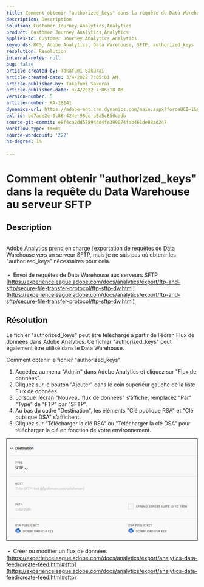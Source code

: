 ```yaml
---
title: Comment obtenir "authorized_keys" dans la requête du Data Warehouse au serveur SFTP
description: Description
solution: Customer Journey Analytics,Analytics
product: Customer Journey Analytics,Analytics
applies-to: Customer Journey Analytics,Analytics
keywords: KCS, Adobe Analytics, Data Warehouse, SFTP, authorized_keys
resolution: Resolution
internal-notes: null
bug: false
article-created-by: Takafumi Sakurai
article-created-date: 3/4/2022 7:05:01 AM
article-published-by: Takafumi Sakurai
article-published-date: 3/4/2022 7:06:18 AM
version-number: 5
article-number: KA-18141
dynamics-url: https://adobe-ent.crm.dynamics.com/main.aspx?forceUCI=1&pagetype=entityrecord&etn=knowledgearticle&id=ba13bc65-899b-ec11-b400-00224805a4ef
exl-id: bd7ade2e-0c86-424e-98dc-a6a5c850cadb
source-git-commit: e8f4ca2dd578944d4fe399074fab461de88ad247
workflow-type: tm+mt
source-wordcount: '222'
ht-degree: 1%

---
```


# Comment obtenir &quot;authorized_keys&quot; dans la requête du Data Warehouse au serveur SFTP

## Description

<br>Adobe Analytics prend en charge l’exportation de requêtes de Data Warehouse vers un serveur SFTP, mais je ne sais pas où obtenir les &quot;authorized_keys&quot; nécessaires pour cela.<br><br>
・ Envoi de requêtes de Data Warehouse aux serveurs SFTP
[https://experienceleague.adobe.com/docs/analytics/export/ftp-and-sftp/secure-file-transfer-protocol/ftp-sftp-dw.html](https://experienceleague.adobe.com/docs/analytics/export/ftp-and-sftp/secure-file-transfer-protocol/ftp-sftp-dw.html)

## Résolution


Le fichier &quot;authorized_keys&quot; peut être téléchargé à partir de l’écran Flux de données dans Adobe Analytics. Ce fichier &quot;authorized_keys&quot; peut également être utilisé dans le Data Warehouse.

Comment obtenir le fichier &quot;authorized_keys&quot;

1. Accédez au menu &quot;Admin&quot; dans Adobe Analytics et cliquez sur &quot;Flux de données&quot;.
2. Cliquez sur le bouton &quot;Ajouter&quot; dans le coin supérieur gauche de la liste Flux de données.
3. Lorsque l’écran &quot;Nouveau flux de données&quot; s’affiche, remplacez &quot;Par&quot; &quot;Type&quot; de &quot;FTP&quot; par &quot;SFTP&quot;.
4. Au bas du cadre &quot;Destination&quot;, les éléments &quot;Clé publique RSA&quot; et &quot;Clé publique DSA&quot; s’affichent.
5. Cliquez sur &quot;Télécharger la clé RSA&quot; ou &quot;Télécharger la clé DSA&quot; pour télécharger la clé en fonction de votre environnement.


![](assets/50e37472-899b-ec11-b400-00224805a4ef.png)

・ Créer ou modifier un flux de données
[https://experienceleague.adobe.com/docs/analytics/export/analytics-data-feed/create-feed.html#sftp](https://experienceleague.adobe.com/docs/analytics/export/analytics-data-feed/create-feed.html#sftp)
